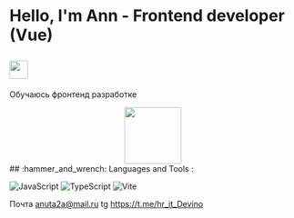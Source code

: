 <h1 align="left">
  <p> Hello, I'm Ann - Frontend developer (Vue)</p>
  <img src="https://github.com/blackcater/blackcater/raw/main/images/Hi.gif" height="32"/>
</h1>

Обучаюсь фронтенд разработке
<div id="header" align="center">
  <img src="https://i.giphy.com/media/v1.Y2lkPTc5MGI3NjExaXZrenJjb25xb2dhcGJ2Mmdjc2h5MHRjdDEycnJnc3l5MDJpaDJtMSZlcD12MV9pbnRlcm5hbF9naWZfYnlfaWQmY3Q9Zw/8coPrVxWxBvB9WgfuT/giphy.gif" width="100"/>
</div>
## :hammer_and_wrench: Languages and Tools :

![JavaScript](https://img.shields.io/badge/JavaScript-F7DF1E?style=for-the-badge&logo=javascript&logoColor=black)
![TypeScript](https://img.shields.io/badge/TypeSctipt-316192?style=for-the-badge&logo=typescript&logoColor=white)
![Vite](https://img.shields.io/badge/vite-%23646CFF.svg?style=for-the-badge&logo=vite&logoColor=white)

Почта anuta2a@mail.ru
tg https://t.me/hr_it_Devino


<!--
**AnnaCVrecruitment/AnnaCVrecruitment** is a ✨ _special_ ✨ repository because its `README.md` (this file) appears on your GitHub profile.

Here are some ideas to get you started:

- 🔭 I’m currently working on ...
- 🌱 I’m currently learning ...
- 👯 I’m looking to collaborate on ...
- 🤔 I’m looking for help with ...
- 💬 Ask me about ...
- 📫 How to reach me: ...
- 😄 Pronouns: ...
- ⚡ Fun fact: ...
-->
